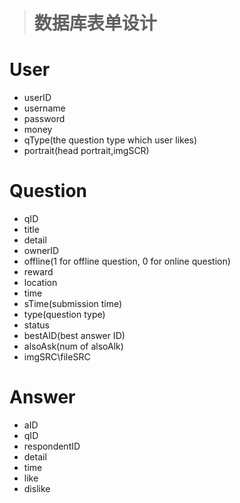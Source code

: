 ># 数据库表单设计

# User

- userID
- username
- password
- money
- qType(the question type which user likes)
- portrait(head portrait,imgSCR)

# Question

- qID
- title
- detail
- ownerID
- offline(1 for offline question, 0 for online question)
- reward
- location
- time
- sTime(submission time)
- type(question type)
- status
- bestAID(best answer ID)
- alsoAsk(num of alsoAlk)
- imgSRC\fileSRC

# Answer

- aID
- qID
- respondentID
- detail
- time
- like
- dislike